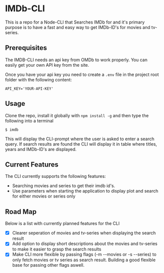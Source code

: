 # IMDb-CLI

This is a repo for a Node-CLI that Searches IMDb for and it's primary purpose is to have a fast and easy way to get IMDb-ID's for movies and tv-series.

## Prerequisites

The IMDB-CLI needs an api key from OMDb to work properly. You can easily get your own API key from the site.

Once you have your api key you need to create a `.env` file in the project root folder with the following content:

```
API_KEY='YOUR-API-KEY'
```

## Usage
Clone the repo, install it globally with `npm install -g` and then type the following into a terminal
```
$ imdb
```
This will display the CLI-prompt where the user is asked to enter a search query. If search results are found the CLI will display it in table where titles, years and IMDb-ID's are displayed. 

## Current Features
The CLI currently supports the following features:
* Searching movies and series to get their imdb id's.
* Use parameters when starting the application to display plot and search for either movies or series only

## Road Map
Below is a list with currently planned features for the CLI
- [x] Clearer seperation of movies and tv-series when displaying the search result
- [x] Add option to display short descriptions about the movies and tv-series to make it easier to grasp the search results
- [x] Make CLI more flexible by passing flags (-m --movies or -s --series) to only fetch movies or tv series as search result. Building a good flexible base for passing other flags aswell.
